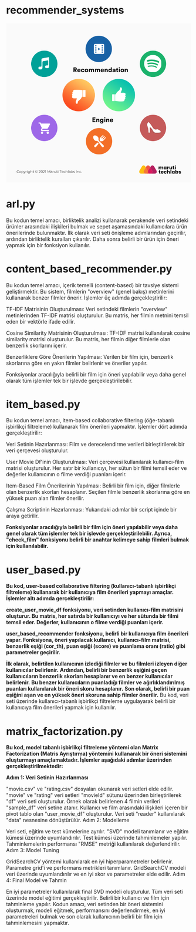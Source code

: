 # **recommender_systems**
![App Screenshot](https://github.com/firengizz099/recommender_systems/blob/main/1_T4-XpKM2jRioTd5f_gwX1g.png?raw=true)

# **arl.py**
Bu kodun temel amacı, birliktelik analizi kullanarak perakende veri setindeki ürünler arasındaki ilişkileri bulmak ve sepet aşamasındaki kullanıcılara ürün önerilerinde bulunmaktır. İlk olarak veri seti önişleme adımlarından geçirilir, ardından birliktelik kuralları çıkarılır. Daha sonra belirli bir ürün için öneri yapmak için bir fonksiyon kullanılır.

# **content_based_recommender.py**
Bu kodun temel amacı, içerik temelli (content-based) bir tavsiye sistemi geliştirmektir. Bu sistem, filmlerin "overview" (genel bakış) metinlerini kullanarak benzer filmler önerir. İşlemler üç adımda gerçekleştirilir:

TF-IDF Matrisinin Oluşturulması: Veri setindeki filmlerin "overview" metinlerinden TF-IDF matrisi oluşturulur. Bu matris, her filmin metnini temsil eden bir vektörle ifade edilir.

Cosine Similarity Matrisinin Oluşturulması: TF-IDF matrisi kullanılarak cosine similarity matrisi oluşturulur. Bu matris, her filmin diğer filmlerle olan benzerlik skorlarını içerir.

Benzerliklere Göre Önerilerin Yapılması: Verilen bir film için, benzerlik skorlarına göre en yakın filmler belirlenir ve öneriler yapılır.

Fonksiyonlar aracılığıyla belirli bir film için öneri yapılabilir veya daha genel olarak tüm işlemler tek bir işlevde gerçekleştirilebilir.

# **item_based.py**

Bu kodun temel amacı, item-based collaborative filtering (öğe-tabanlı işbirlikçi filtreleme) kullanarak film önerileri yapmaktır. İşlemler dört adımda gerçekleştirilir:

Veri Setinin Hazırlanması: Film ve derecelendirme verileri birleştirilerek bir veri çerçevesi oluşturulur.

User Movie Df'inin Oluşturulması: Veri çerçevesi kullanılarak kullanıcı-film matrisi oluşturulur. Her satır bir kullanıcıyı, her sütun bir filmi temsil eder ve değerler kullanıcının o filme verdiği puanları içerir.

Item-Based Film Önerilerinin Yapılması: Belirli bir film için, diğer filmlerle olan benzerlik skorları hesaplanır. Seçilen filmle benzerlik skorlarına göre en yüksek puan alan filmler önerilir.

Çalışma Scriptinin Hazırlanması: Yukarıdaki adımlar bir script içinde bir araya getirilir.

**Fonksiyonlar aracılığıyla belirli bir film için öneri yapılabilir veya daha genel olarak tüm işlemler tek bir işlevde gerçekleştirilebilir. Ayrıca, "check_film" fonksiyonu belirli bir anahtar kelimeye sahip filmleri bulmak için kullanılabilir.**

# **user_based.py**

**Bu kod, user-based collaborative filtering (kullanıcı-tabanlı işbirlikçi filtreleme) kullanarak bir kullanıcıya film önerileri yapmayı amaçlar. İşlemler altı adımda gerçekleştirilir:**

**create_user_movie_df fonksiyonu, veri setinden kullanıcı-film matrisini oluşturur. Bu matris, her satırda bir kullanıcıyı ve her sütunda bir filmi temsil eder. Değerler, kullanıcının o filme verdiği puanları içerir.**

**user_based_recommender fonksiyonu, belirli bir kullanıcıya film önerileri yapar. Fonksiyona, öneri yapılacak kullanıcı, kullanıcı-film matrisi, benzerlik eşiği (cor_th), puan eşiği (score) ve puanlama oranı (ratio) gibi parametreler geçirilir.**

**İlk olarak, belirtilen kullanıcının izlediği filmler ve bu filmleri izleyen diğer kullanıcılar belirlenir.**
**Ardından, belirli bir benzerlik eşiğini geçen kullanıcıların benzerlik skorları hesaplanır ve en benzer kullanıcılar belirlenir.**
**Bu benzer kullanıcıların puanladığı filmler ve ağırlıklandırılmış puanları kullanılarak bir öneri skoru hesaplanır.**
**Son olarak, belirli bir puan eşiğini aşan ve en yüksek öneri skoruna sahip filmler önerilir.**
Bu kod, veri seti üzerinde kullanıcı-tabanlı işbirlikçi filtreleme uygulayarak belirli bir kullanıcıya film önerileri yapmak için kullanılır.

# **matrix_factorization.py**
**Bu kod, model tabanlı işbirlikçi filtreleme yöntemi olan Matrix Factorization (Matris Ayrıştırma) yöntemini kullanarak bir öneri sistemini oluşturmayı amaçlamaktadır. İşlemler aşağıdaki adımlar üzerinden gerçekleştirilmektedir:**

**Adım 1: Veri Setinin Hazırlanması**

"movie.csv" ve "rating.csv" dosyaları okunarak veri setleri elde edilir.
"movie" ve "rating" veri setleri "movieId" sütunu üzerinden birleştirilerek "df" veri seti oluşturulur.
Örnek olarak belirlenen 4 filmin verileri "sample_df" veri setine atanır.
Kullanıcı ve film arasındaki ilişkileri içeren bir pivot tablo olan "user_movie_df" oluşturulur.
Veri seti "reader" kullanılarak "data" nesnesine dönüştürülür.
Adım 2: Modelleme

Veri seti, eğitim ve test kümelerine ayrılır.
"SVD" modeli tanımlanır ve eğitim kümesi üzerinde uyumlandırılır.
Test kümesi üzerinde tahminlemeler yapılır.
Tahminlemelerin performansı "RMSE" metriği kullanılarak değerlendirilir.
Adım 3: Model Tuning

GridSearchCV yöntemi kullanılarak en iyi hiperparametreler belirlenir.
Parametre grid'i ve performans metrikleri tanımlanır.
GridSearchCV modeli veri üzerinde uyumlandırılır ve en iyi skor ve parametreler elde edilir.
Adım 4: Final Model ve Tahmin

En iyi parametreler kullanılarak final SVD modeli oluşturulur.
Tüm veri seti üzerinde model eğitimi gerçekleştirilir.
Belirli bir kullanıcı ve film için tahminleme yapılır.
Kodun amacı, veri setinden bir öneri sistemini oluşturmak, modeli eğitmek, performansını değerlendirmek, en iyi parametreleri bulmak ve son olarak kullanıcının belirli bir film için tahminlemesini yapmaktır.
